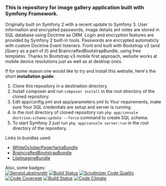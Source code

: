 <h3>This is repository for image gallery application built with Symfony Framework.</h3>

Originally built on Symfony 2 with a recent update to Symfony 3.
User information and encrypted passwords, image details ant votes are stored in SQL database using Doctrine as ORM. Login and encryption features are provided by Symfony 2 built-in tools.
Passwords are encrypted automaticly with custom Doctrine Event listeners.
Front end built with Bootstrap v3 (and jQuery as a part of it) and BraincraftedBootstrapBundle, using free templates.
Thanks to Bootstrap v3 mobile first approach, website works at mobile device resolutions just as well as at desktop ones.

If for some reason one would like to try and install this website, here's the short <strong>installation guide</strong>:
<ol>
<li> Clone this repository in a destination directory.</li>
<li> Install composer and run <code>composer install</code> in the root directory of the cloned repository.</li>
<li> Edit app/config.yml and app/parameters.yml to Your requirements, make sure Your SQL credentials are setup and server is running.</li>
<li> In the root directory of cloned repository run <code>php app/console doctrine:schema:update --force</code> command to create SQL schema.</li>
<li> To start Symfony 2 just run <code>php app/console server:run</code> in the root directory of the repository.</li>
</ol>

Links to bundles used:
<ul>
<li><a href="https://github.com/whiteoctober/WhiteOctoberPagerfantaBundle">WhiteOctoberPagerfantaBundle</a></li>
<li><a href="https://github.com/braincrafted/bootstrap-bundle">BraincraftedBootstrapBundle</a></li>
<li><a href="https://github.com/liip/LiipImagineBundle">LiipImagineBundle</a></li>
</ul>

Also, some badges:<br>
[![SensioLabsInsight](https://insight.sensiolabs.com/projects/d17fdef0-e292-4c1b-b002-9b2eebfb1ebe/big.png)](https://insight.sensiolabs.com/projects/d17fdef0-e292-4c1b-b002-9b2eebfb1ebe)
[![Build Status](https://travis-ci.org/mazeikis/Sandbox.svg?branch=master)](https://travis-ci.org/mazeikis/Sandbox)
[![Scrutinizer Code Quality](https://scrutinizer-ci.com/g/mazeikis/Sandbox/badges/quality-score.png?b=master)](https://scrutinizer-ci.com/g/mazeikis/Sandbox/?branch=master)
[![Code Coverage](https://scrutinizer-ci.com/g/mazeikis/Sandbox/badges/coverage.png?b=master)](https://scrutinizer-ci.com/g/mazeikis/Sandbox/?branch=master)
[![Build Status](https://scrutinizer-ci.com/g/mazeikis/Sandbox/badges/build.png?b=master)](https://scrutinizer-ci.com/g/mazeikis/Sandbox/build-status/master)
[![Code Climate](https://codeclimate.com/github/mazeikis/Sandbox/badges/gpa.svg)](https://codeclimate.com/github/mazeikis/Sandbox)
